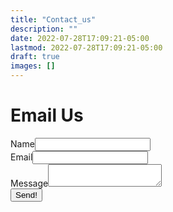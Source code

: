 ```yaml
---
title: "Contact_us"
description: ""
date: 2022-07-28T17:09:21-05:00
lastmod: 2022-07-28T17:09:21-05:00
draft: true
images: []
---
```

<!DOCTYPE html>
<html>
  <body>
    <h1>Email Us</h1>
    <form data-static-form-name="contact">
      <div>
        <label>Name<input type="text" name="name" /></label>
      </div>
      <div>
        <label>Email<input type="email" name="email" /></label>
      </div>
      <div>
        <label>Message<textarea name="message"></textarea></label>
      </div>
      <button type="submit">Send!</button>
    </form>
  </body>
</html>
